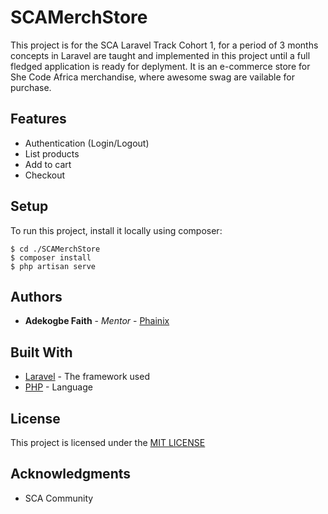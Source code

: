 # SCAMerchStore

This project is for the SCA Laravel Track Cohort 1, for a period of 3 months concepts in Laravel are taught and implemented in this project until a full fledged application is ready for deplyment.
It is an e-commerce store for She Code Africa merchandise, where awesome swag are vailable for purchase.

## Features
* Authentication (Login/Logout)
* List products
* Add to cart
* Checkout

## Setup

To run this project, install it locally using composer:

```
$ cd ./SCAMerchStore
$ composer install
$ php artisan serve
```

## Authors

* **Adekogbe Faith** - *Mentor* - [Phainix](https://github.com/Phainix)

## Built With

* [Laravel](https://github.com/laravel/laravel) - The framework used
* [PHP](http://www.php.net/) - Language

## License

This project is licensed under the [MIT LICENSE](LICENSE)

## Acknowledgments

* SCA Community